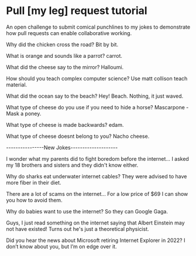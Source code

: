 # Pull [my leg] request tutorial
An open challenge to submit comical punchlines to my jokes to demonstrate how pull requests can enable collaborative working. 

Why did the chicken cross the road? Bit by bit. 

What is orange and sounds like a parrot? carrot.

What did the cheese say to the mirror? Halloumi.

How should you teach complex computer science? Use matt collison teach material.

What did the ocean say to the beach? Hey! Beach. Nothing, it just waved.

What type of cheese do you use if you need to hide a horse? Mascarpone - Mask a poney.

What type of cheese is made backwards? edam.

What type of cheese doesnt belong to you? Nacho cheese.

----------------New Jokes--------------------

I wonder what my parents did to fight boredom before the internet… I asked my 18 brothers and sisters and they didn't know either.

Why do sharks eat underwater internet cables?  They were advised to have more fiber in their diet.

There are a lot of scams on the internet... For a low price of $69 I can show you how to avoid them.

Why do babies want to use the internet? So they can Google Gaga.

Guys, I just read something on the internet saying that Albert Einstein may not have existed! Turns out he's just a theoretical physicist.

Did you hear the news about Microsoft retiring Internet Explorer in 2022? I don’t know about you, but I’m on edge over it.

